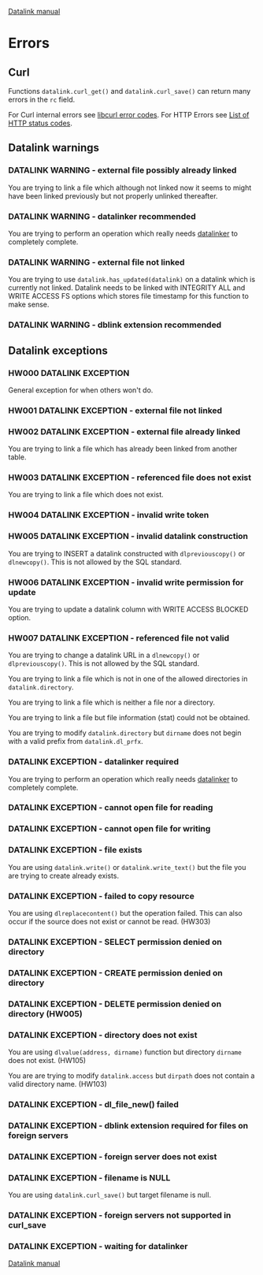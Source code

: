 [Datalink manual](README.md)

Errors
======

Curl
----

Functions `datalink.curl_get()` and `datalink.curl_save()` can return many errors in the `rc` field.

For Curl internal errors see [libcurl error codes](https://curl.se/libcurl/c/libcurl-errors.html).
For HTTP Errors see [List of HTTP status codes](https://en.wikipedia.org/wiki/List_of_HTTP_status_codes).

Datalink warnings
-----------------

### DATALINK WARNING - external file possibly already linked

You are trying to link a file which although not linked now 
it seems to might have been linked previously 
but not properly unlinked thereafter.

### DATALINK WARNING - datalinker recommended

You are trying to perform an operation which really needs [datalinker](dlfs.md)
to completely complete.

### DATALINK WARNING - external file not linked

You are trying to use `datalink.has_updated(datalink)` on a datalink 
which is currently not linked. Datalink needs to be linked with
INTEGRITY ALL and WRITE ACCESS FS options which stores file timestamp
for this function to make sense.

### DATALINK WARNING - dblink extension recommended

Datalink exceptions
-------------------

### HW000 DATALINK EXCEPTION

General exception for when others won't do.

### HW001 DATALINK EXCEPTION - external file not linked

### HW002 DATALINK EXCEPTION - external file already linked

You are trying to link a file which has already been linked from another table.

### HW003 DATALINK EXCEPTION - referenced file does not exist

You are trying to link a file which does not exist.

### HW004 DATALINK EXCEPTION - invalid write token

### HW005 DATALINK EXCEPTION - invalid datalink construction

You are trying to INSERT a datalink constructed with
`dlpreviouscopy()` or `dlnewcopy()`. 
This is not allowed by the SQL standard.

### HW006 DATALINK EXCEPTION - invalid write permission for update

You are trying to update a datalink column with WRITE ACCESS BLOCKED option.

### HW007 DATALINK EXCEPTION - referenced file not valid

You are trying to change a datalink URL in a `dlnewcopy()` or `dlpreviouscopy()`.
This is not allowed by the SQL standard.

You are trying to link a file which is not in one of the allowed directories in `datalink.directory`.

You are trying to link a file which is neither a file nor a directory.

You are trying to link a file but file information (stat) could not be obtained.

You are trying to modify `datalink.directory` but `dirname` does not begin with a valid prefix from `datalink.dl_prfx`.

### DATALINK EXCEPTION - datalinker required

You are trying to perform an operation which really needs [datalinker](dlfs.md)
to completely complete.

### DATALINK EXCEPTION - cannot open file for reading

### DATALINK EXCEPTION - cannot open file for writing

### DATALINK EXCEPTION - file exists

You are using `datalink.write()` or `datalink.write_text()` 
but the file you are trying to create already exists.

### DATALINK EXCEPTION - failed to copy resource

You are using `dlreplacecontent()` but the operation failed. 
This can also occur if the source does not exist or cannot be read. (HW303)

### DATALINK EXCEPTION - SELECT permission denied on directory 

### DATALINK EXCEPTION - CREATE permission denied on directory

### DATALINK EXCEPTION - DELETE permission denied on directory (HW005)

### DATALINK EXCEPTION - directory does not exist

You are using `dlvalue(address, dirname)` function 
but directory `dirname` does not exist. (HW105)

You are are trying to modify `datalink.access` 
but `dirpath` does not contain a valid directory name. (HW103)

### DATALINK EXCEPTION - dl_file_new() failed

### DATALINK EXCEPTION - dblink extension required for files on foreign servers

### DATALINK EXCEPTION - foreign server does not exist

### DATALINK EXCEPTION - filename is NULL

You are using `datalink.curl_save()` but target filename is null.

### DATALINK EXCEPTION - foreign servers not supported in curl_save

### DATALINK EXCEPTION - waiting for datalinker


[Datalink manual](README.md)


